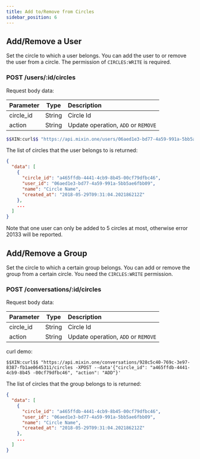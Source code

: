 ```yaml
---
title: Add to/Remove from Circles
sidebar_position: 6
---
```


## Add/Remove a User

Set the circle to which a user belongs. You can add the user to or remove the user from a circle. The permission of `CIRCLES:WRITE` is required.

### POST /users/:id/circles

Request body data:

| Parameter | Type | Description |
| :----- | :----: | :---- |
| circle_id | String | Circle Id |
| action | String | Update operation, `ADD` or `REMOVE` |

```bash
$$XIN:curl$$ "https://api.mixin.one/users/06aed1e3-bd77-4a59-991a-5bb5ae6fbb09/circles -XPOST --data'{"circle_id": "a465ffdb-4441-4cb9-8b45 -00cf79dfbc46", "action": "ADD"}'
```

The list of circles that the user belongs to is returned:

```json
{
  "data": [
    {
      "circle_id": "a465ffdb-4441-4cb9-8b45-00cf79dfbc46",
      "user_id": "06aed1e3-bd77-4a59-991a-5bb5ae6fbb09",
      "name": "Circle Name",
      "created_at": "2018-05-29T09:31:04.202186212Z"
    },
    ...
  ]
}
```

Note that one user can only be added to 5 circles at most, otherwise error 20133 will be reported.


## Add/Remove a Group

Set the circle to which a certain group belongs. You can add or remove the group from a certain circle. You need the `CIRCLES:WRITE` permission.

### POST /conversations/:id/circles

Request body data:

| Parameter | Type | Description |
| :----- | :----: | :---- |
| circle_id | String | Circle Id |
| action | String | Update operation, `ADD` or `REMOVE` |

curl demo:

```
$$XIN:curl$$ "https://api.mixin.one/conversations/928c5c40-769c-3e97-8387-fb1ae0645311/circles -XPOST --data'{"circle_id": "a465ffdb-4441-4cb9-8b45 -00cf79dfbc46", "action": "ADD"}'
```

The list of circles that the group belongs to is returned:


```json
{
  "data": [
    {
      "circle_id": "a465ffdb-4441-4cb9-8b45-00cf79dfbc46",
      "user_id": "06aed1e3-bd77-4a59-991a-5bb5ae6fbb09",
      "name": "Circle Name",
      "created_at": "2018-05-29T09:31:04.202186212Z"
    },
    ...
  ]
}
```

